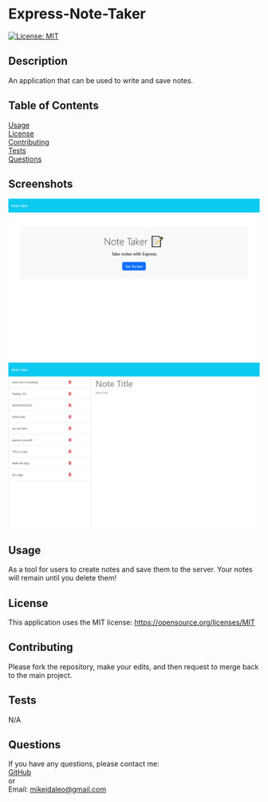 # Express-Note-Taker


  [![License: MIT](https://img.shields.io/badge/License-MIT-yellow.svg)](https://opensource.org/licenses/MIT) 
  ## Description
  An application that can be used to write and save notes.
  
  
  
  ## Table of Contents  
  [Usage](#usage)  
  [License](#license)  
  [Contributing](#contributing)  
  [Tests](#tests)  
  [Questions](#questions) 

  ## Screenshots

  ![Screenshot](./public/assets/images/localhost_3001_.png)
  ![Screenshot](./public/assets/images/localhost_3001_notes.png)

  
  
 
  ## <a id="usage"></a>Usage
  As a tool for users to create notes and save them to the server. Your notes will remain until you delete them!

  ## <a id="license"></a>License

This application uses the MIT license: https://opensource.org/licenses/MIT
  ## <a id="contributing"></a>Contributing
  Please fork the repository, make your edits, and then request to merge back to the main project.
  ## <a id="tests"></a>Tests
  N/A
  ## <a id="questions"></a>Questions
  If you have any questions, please contact me:  
  <a href="https://github.com/mikedaleo">GitHub</a>  
  or  
  Email: mikejdaleo@gmail.com
